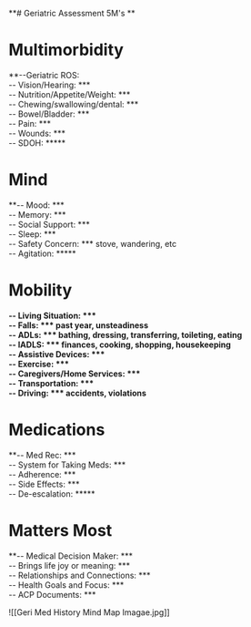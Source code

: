 
**# Geriatric Assessment 5M's ** 
# Multimorbidity  
**--Geriatric ROS:   
-- Vision/Hearing: ***  
-- Nutrition/Appetite/Weight: ***  
-- Chewing/swallowing/dental: ***  
-- Bowel/Bladder: ***  
-- Pain: ***  
-- Wounds: ***  
-- SDOH: *****  
  
# Mind  
**-- Mood: ***  
-- Memory: ***  
-- Social Support: ***  
-- Sleep: ***  
-- Safety Concern: *** stove, wandering, etc  
-- Agitation: *****  
  
# Mobility  
**-- Living Situation: ***  
-- Falls: *** past year, unsteadiness  
-- ADLs: *** bathing, dressing, transferring, toileting, eating  
-- IADLS: *** finances, cooking, shopping, housekeeping  
-- Assistive Devices: ***  
-- Exercise: ***  
-- Caregivers/Home Services: ***  
-- Transportation: ***  
-- Driving: *** accidents, violations**  
  
# Medications  
**-- Med Rec: ***  
-- System for Taking Meds: ***  
-- Adherence: ***  
-- Side Effects: ***  
-- De-escalation: *****  
  
# Matters Most  
**-- Medical Decision Maker: ***  
-- Brings life joy or meaning: ***  
-- Relationships and Connections: ***  
-- Health Goals and Focus: ***  
-- ACP Documents: ***


![[Geri Med History Mind Map Imagae.jpg]]